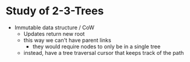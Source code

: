 # Study of 2-3-Trees

- Immutable data structure / CoW
  - Updates return new root
  - this way we can't have parent links
    - they would require nodes to only be in a single tree
  - instead, have a tree traversal cursor that keeps track of the path
